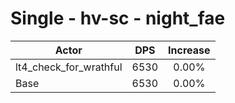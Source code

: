 # Single - hv-sc - night_fae
| Actor | DPS | Increase |
|---|:---:|:---:|
|lt4_check_for_wrathful|6530|0.00%|
|Base|6530|0.00%|
